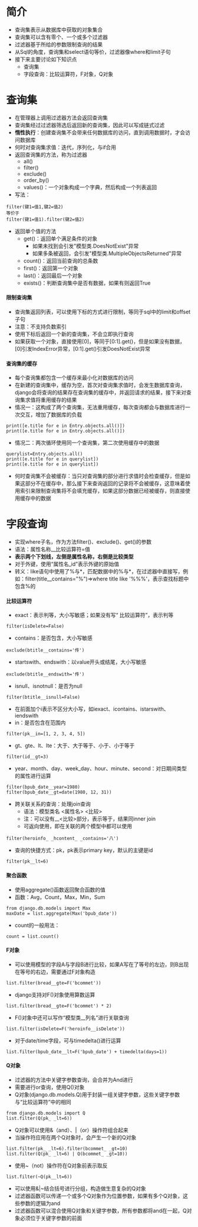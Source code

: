 # 简介

- 查询集表示从数据库中获取的对象集合
- 查询集可以含有零个、一个或多个过滤器
- 过滤器基于所给的参数限制查询的结果
- 从Sql的角度，查询集和select语句等价，过滤器像where和limit子句
- 接下来主要讨论如下知识点
  - 查询集
  - 字段查询：比较运算符，F对象，Q对象

# 查询集

- 在管理器上调用过滤器方法会返回查询集
- 查询集经过过滤器筛选后返回新的查询集，因此可以写成链式过滤
- **惰性执行**：创建查询集不会带来任何数据库的访问，直到调用数据时，才会访问数据库
- 何时对查询集求值：迭代，序列化，与if合用
- 返回查询集的方法，称为过滤器
  - all()
  - filter()
  - exclude()
  - order_by()
  - values()：一个对象构成一个字典，然后构成一个列表返回
- 写法：

```
filter(键1=值1,键2=值2)
等价于
filter(键1=值1).filter(键2=值2)
```

- 返回单个值的方法
  - get()：返回单个满足条件的对象
    - 如果未找到会引发"模型类.DoesNotExist"异常
    - 如果多条被返回，会引发"模型类.MultipleObjectsReturned"异常
  - count()：返回当前查询的总条数
  - first()：返回第一个对象
  - last()：返回最后一个对象
  - exists()：判断查询集中是否有数据，如果有则返回True

#### 限制查询集

- 查询集返回列表，可以使用下标的方式进行限制，等同于sql中的limit和offset子句
- 注意：不支持负数索引
- 使用下标后返回一个新的查询集，不会立即执行查询
- 如果获取一个对象，直接使用[0]，等同于[0:1].get()，但是如果没有数据，[0]引发IndexError异常，[0:1].get()引发DoesNotExist异常

#### 查询集的缓存

- 每个查询集都包含一个缓存来最小化对数据库的访问
- 在新建的查询集中，缓存为空，首次对查询集求值时，会发生数据库查询，django会将查询的结果存在查询集的缓存中，并返回请求的结果，接下来对查询集求值将重用缓存的结果
- 情况一：这构成了两个查询集，无法重用缓存，每次查询都会与数据库进行一次交互，增加了数据库的负载

```
print([e.title for e in Entry.objects.all()])
print([e.title for e in Entry.objects.all()])
```

- 情况二：两次循环使用同一个查询集，第二次使用缓存中的数据

```
querylist=Entry.objects.all()
print([e.title for e in querylist])
print([e.title for e in querylist])
```

- 何时查询集不会被缓存：当只对查询集的部分进行求值时会检查缓存，但是如果这部分不在缓存中，那么接下来查询返回的记录将不会被缓存，这意味着使用索引来限制查询集将不会填充缓存，如果这部分数据已经被缓存，则直接使用缓存中的数据

# 字段查询

- 实现where子名，作为方法filter()、exclude()、get()的参数
- 语法：属性名称__比较运算符=值
- **表示两个下划线，左侧是属性名称，右侧是比较类型**
- 对于外键，使用“属性名_id”表示外键的原始值
- 转义：like语句中使用了%与*，匹配数据中的%与*，在过滤器中直接写，例如：filter(title__contains="%")=>where title like '%\%%'，表示查找标题中包含%的

#### 比较运算符

- exact：表示判等，大小写敏感；如果没有写“ 比较运算符”，表示判等

```
filter(isDelete=False)
```

- contains：是否包含，大小写敏感

```
exclude(btitle__contains='传')
```

- startswith、endswith：以value开头或结尾，大小写敏感

```
exclude(btitle__endswith='传')
```

- isnull、isnotnull：是否为null

```
filter(btitle__isnull=False)
```

- 在前面加个i表示不区分大小写，如iexact、icontains、istarswith、iendswith
- in：是否包含在范围内

```
filter(pk__in=[1, 2, 3, 4, 5])
```

- gt、gte、lt、lte：大于、大于等于、小于、小于等于

```
filter(id__gt=3)
```

- year、month、day、week_day、hour、minute、second：对日期间类型的属性进行运算

```
filter(bpub_date__year=1980)
filter(bpub_date__gt=date(1980, 12, 31))
```

- 跨关联关系的查询：处理join查询
  - 语法：模型类名 <属性名> <比较>
  - 注：可以没有__<比较>部分，表示等于，结果同inner join
  - 可返向使用，即在关联的两个模型中都可以使用

```
filter(heroinfo_ _hcontent_ _contains='八')
```

- 查询的快捷方式：pk，pk表示primary key，默认的主键是id

```
filter(pk__lt=6)
```

#### 聚合函数

- 使用aggregate()函数返回聚合函数的值
- 函数：Avg，Count，Max，Min，Sum

```
from django.db.models import Max
maxDate = list.aggregate(Max('bpub_date'))
```

- count的一般用法：

```
count = list.count()
```

#### F对象

- 可以使用模型的字段A与字段B进行比较，如果A写在了等号的左边，则B出现在等号的右边，需要通过F对象构造

```
list.filter(bread__gte=F('bcommet'))
```

- django支持对F()对象使用算数运算

```
list.filter(bread__gte=F('bcommet') * 2)
```

- F()对象中还可以写作“模型类__列名”进行关联查询

```
list.filter(isDelete=F('heroinfo__isDelete'))
```

- 对于date/time字段，可与timedelta()进行运算

```
list.filter(bpub_date__lt=F('bpub_date') + timedelta(days=1))
```

#### Q对象

- 过滤器的方法中关键字参数查询，会合并为And进行
- 需要进行or查询，使用Q()对象
- Q对象(django.db.models.Q)用于封装一组关键字参数，这些关键字参数与“比较运算符”中的相同

```
from django.db.models import Q
list.filter(Q(pk_ _lt=6))
```

- Q对象可以使用&（and）、|（or）操作符组合起来
- 当操作符应用在两个Q对象时，会产生一个新的Q对象

```
list.filter(pk_ _lt=6).filter(bcommet_ _gt=10)
list.filter(Q(pk_ _lt=6) | Q(bcommet_ _gt=10))
```

- 使用~（not）操作符在Q对象前表示取反

```
list.filter(~Q(pk__lt=6))
```

- 可以使用&|~结合括号进行分组，构造做生意复杂的Q对象
- 过滤器函数可以传递一个或多个Q对象作为位置参数，如果有多个Q对象，这些参数的逻辑为and
- 过滤器函数可以混合使用Q对象和关键字参数，所有参数都将and在一起，Q对象必须位于关键字参数的前面